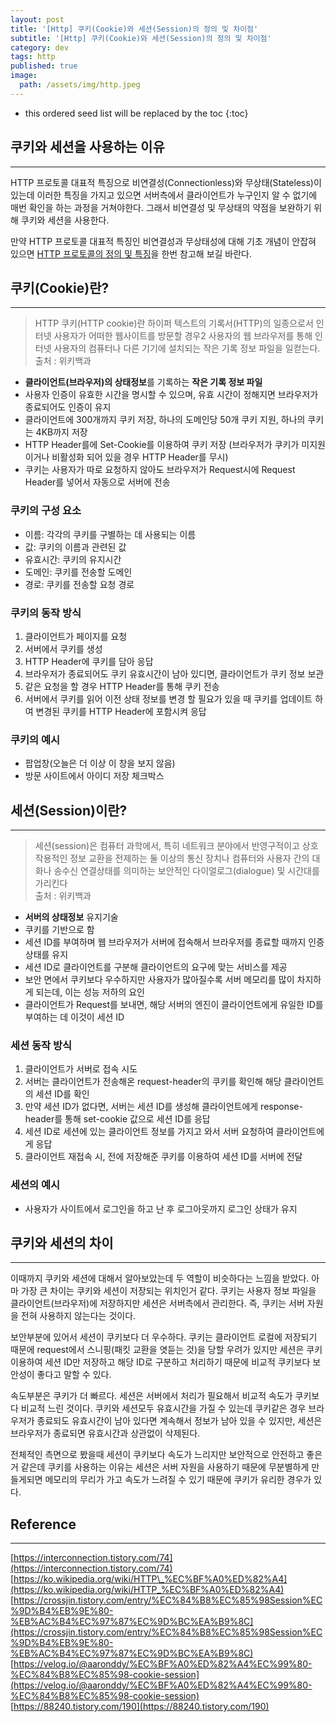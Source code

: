 ```yaml
---
layout: post
title: '[Http] 쿠키(Cookie)와 세션(Session)의 정의 및 차이점'
subtitle: '[Http] 쿠키(Cookie)와 세션(Session)의 정의 및 차이점'
category: dev
tags: http
published: true
image:
  path: /assets/img/http.jpeg
---
```


<!-- prettier-ignore -->
* this ordered seed list will be replaced by the toc 
{:toc}

## 쿠키와 세션을 사용하는 이유

---

HTTP 프로토콜 대표적 특징으로 비연결성(Connectionless)와 무상태(Stateless)이 있는데 이러한 특징을 가지고 있으면 서버측에서 클라이언트가 누구인지 알 수 없기에 매번 확인을 하는 과정을 거쳐야한다. 그래서 비연결성 및 무상태의 약점을 보완하기 위해 쿠키와 세션을 사용한다.

만약 HTTP 프로토콜 대표적 특징인 비연결성과 무상태성에 대해 기초 개념이 안잡혀 있으면 [HTTP 프로토콜의 정의 및 특징](https://owni14.github.io/dev/http-04-what-is-http.html)을 한번 참고해 보길 바란다.

## 쿠키(Cookie)란?

---

> HTTP 쿠키(HTTP cookie)란 하이퍼 텍스트의 기록서(HTTP)의 일종으로서 인터넷 사용자가 어떠한 웹사이트를 방문할 경우2 사용자의 웹 브라우저를 통해 인터넷 사용자의 컴퓨터나 다른 기기에 설치되는 작은 기록 정보 파일을 일컫는다.  
> 출처 : 위키백과

- **클라이언트(브라우저)의 상태정보**를 기록하는 **작은 기록 정보 파일**
- 사용자 인증이 유효한 시간을 명시할 수 있으며, 유효 시간이 정해지면 브라우저가 종료되어도 인증이 유지
- 클라이언트에 300개까지 쿠키 저장, 하나의 도메인당 50개 쿠키 지원, 하나의 쿠키는 4KB까지 저장
- HTTP Header를에 Set-Cookie를 이용하여 쿠키 저장 (브라우저가 쿠키가 미지원이거나 비활성화 되어 있을 경우 HTTP Header를 무시)
- 쿠키는 사용자가 따로 요청하지 않아도 브라우저가 Request시에 Request Header를 넣어서 자동으로 서버에 전송

### 쿠키의 구성 요소

- 이름: 각각의 쿠키를 구별하는 데 사용되는 이름
- 값: 쿠키의 이름과 관련된 값
- 유효시간: 쿠키의 유지시간
- 도메인: 쿠키를 전송할 도메인
- 경로: 쿠키를 전송할 요청 경로

### 쿠키의 동작 방식

1. 클라이언트가 페이지를 요청
2. 서버에서 쿠키를 생성
3. HTTP Header에 쿠키를 담아 응답
4. 브라우저가 종료되어도 쿠키 유효시간이 남아 있디면, 클라이언트가 쿠키 정보 보관
5. 같은 요청을 할 경우 HTTP Header를 통해 쿠키 전송
6. 서버에서 쿠키를 읽어 이전 상태 정보를 변경 할 필요가 있을 때 쿠키를 업데이트 하여 변경된 쿠키를 HTTP Header에 포함시켜 응답

### 쿠키의 예시

- 팝업창(오늘은 더 이상 이 창을 보지 않음)
- 방문 사이트에서 아이디 저장 체크박스

## 세션(Session)이란?

---

> 세션(session)은 컴퓨터 과학에서, 특히 네트워크 분야에서 반영구적이고 상호작용적인 정보 교환을 전제하는 둘 이상의 통신 장치나 컴퓨터와 사용자 간의 대화나 송수신 연결상태를 의미하는 보안적인 다이얼로그(dialogue) 및 시간대를 가리킨다  
> 출처 : 위키백과

- **서버의 상태정보** 유지기술
- 쿠키를 기반으로 함
- 세션 ID를 부여하며 웹 브라우저가 서버에 접속해서 브라우저를 종료할 때까지 인증상태를 유지
- 세션 ID로 클라이언트를 구분해 클라이언트의 요구에 맞는 서비스를 제공
- 보안 면에서 쿠키보다 우수하지만 사용자가 많아질수록 서버 메모리를 많이 차지하게 되는데, 이는 성능 저하의 요인
- 클라이언트가 Request를 보내면, 해당 서버의 엔진이 클라이언트에게 유일한 ID를 부여하는 데 이것이 세션 ID

### 세션 동작 방식

1. 클라이언트가 서버로 접속 시도
2. 서버는 클라이언트가 전송해온 request-header의 쿠키를 확인해 해당 클라이언트의 세션 ID를 확인
3. 만약 세션 ID가 없다면, 서버는 세션 ID를 생성해 클라이언트에게 response-header를 통해 set-cookie 값으로 세션 ID를 응답
4. 세션 ID로 세션에 있는 클라이언트 정보를 가지고 와서 서버 요청하여 클라이언트에게 응답
5. 클라이언트 재접속 시, 전에 저장해준 쿠키를 이용하여 세션 ID를 서버에 전달

### 세션의 예시

- 사용자가 사이트에서 로그인을 하고 난 후 로그아웃까지 로그인 상태가 유지

## 쿠키와 세션의 차이

---

이때까지 쿠키와 세션에 대해서 알아보았는데 두 역할이 비슷하다는 느낌을 받았다. 아마 가장 큰 차이는 쿠키와 세션이 저장되는 위치인거 같다. 쿠키는 사용자 정보 파일을 클라이언트(브라우저)에 저장하지만 세션은 서버측에서 관리한다. 즉, 쿠키는 서버 자원을 전혀 사용하지 않는다는 것이다.

보안부분에 있어서 세션이 쿠키보다 더 우수하다. 쿠키는 클라이언트 로컬에 저장되기 때문에 request에서 스니핑(패킷 교환을 엿듣는 것)을 당할 우려가 있지만 세션은 쿠키 이용하여 세션 ID만 저장하고 해당 ID로 구분하고 처리하기 때문에 비교적 쿠키보다 보안성이 좋다고 말할 수 있다.

속도부분은 쿠키가 더 빠르다. 세션은 서버에서 처리가 필요해서 비교적 속도가 쿠키보다 비교적 느린 것이다. 쿠키와 세션모두 유효시간을 가질 수 있는데 쿠키같은 경우 브라우저가 종료되도 유효시간이 남아 있다면 계속해서 정보가 남아 있을 수 있지만, 세션은 브라우저가 종료되면 유효시간과 상관없이 삭제된다.

전체적인 측면으로 봤을때 세션이 쿠키보다 속도가 느리지만 보안적으로 안전하고 좋은거 같은데 쿠키를 사용하는 이유는 세션은 서버 자원을 사용하기 때문에 무분별하게 만들게되면 메모리의 무리가 가고 속도가 느려질 수 있기 때문에 쿠키가 유리한 경우가 있다.

## Reference

---

[https://interconnection.tistory.com/74](https://interconnection.tistory.com/74)  
[https://ko.wikipedia.org/wiki/HTTP\_%EC%BF%A0%ED%82%A4](https://ko.wikipedia.org/wiki/HTTP_%EC%BF%A0%ED%82%A4)  
[https://crossjin.tistory.com/entry/%EC%84%B8%EC%85%98Session%EC%9D%B4%EB%9E%80-%EB%AC%B4%EC%97%87%EC%9D%BC%EA%B9%8C](https://crossjin.tistory.com/entry/%EC%84%B8%EC%85%98Session%EC%9D%B4%EB%9E%80-%EB%AC%B4%EC%97%87%EC%9D%BC%EA%B9%8C)  
[https://velog.io/@aaronddy/%EC%BF%A0%ED%82%A4%EC%99%80-%EC%84%B8%EC%85%98-cookie-session](https://velog.io/@aaronddy/%EC%BF%A0%ED%82%A4%EC%99%80-%EC%84%B8%EC%85%98-cookie-session)
[https://88240.tistory.com/190](https://88240.tistory.com/190)
